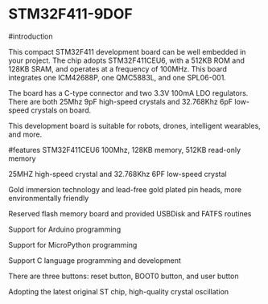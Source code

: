 # STM32F411-9DOF

#introduction

This compact STM32F411 development board can be well embedded in your project. The chip adopts STM32F411CEU6, with a 512KB ROM and 128KB SRAM, and operates at a frequency of 100MHz. This board integrates one ICM42688P, one QMC5883L, and one SPL06-001.

The board has a C-type connector and two 3.3V 100mA LDO regulators. There are both 25Mhz 9pF high-speed crystals and 32.768Khz 6pF low-speed crystals on board.

This development board is suitable for robots, drones, intelligent wearables, and more.

#features
STM32F411CEU6 100Mhz, 128KB memory, 512KB read-only memory
 
25MHZ high-speed crystal and 32.768Khz 6PF low-speed crystal
 
Gold immersion technology and lead-free gold plated pin heads, more environmentally friendly
 
Reserved flash memory board and provided USBDisk and FATFS routines
 
Support for Arduino programming
 
Support for MicroPython programming
 
Support C language programming and development
 
There are three buttons: reset button, BOOT0 button, and user button
 
Adopting the latest original ST chip, high-quality crystal oscillation

